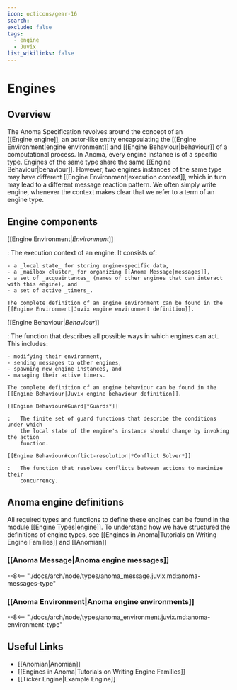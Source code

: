 ```yaml
---
icon: octicons/gear-16
search:
exclude: false
tags:
  - engine
  - Juvix
list_wikilinks: false
---
```


# Engines

## Overview

The Anoma Specification revolves around the concept of an [[Engine|engine]], an
actor-like entity encapsulating the [[Engine Environment|engine environment]] and
[[Engine Behaviour|behaviour]] of a computational process. In Anoma, every
engine instance is of a specific type. Engines of the same type share the same
[[Engine Behaviour|behaviour]]. However, two engines instances of the same type may have different
[[Engine Environment|execution context]], 
which in turn may lead to a different message reaction pattern.
We often simply write engine, 
whenever the context makes clear that we refer to a term of an engine type.

## Engine components

[[Engine Environment|*Environment*]]

:   The execution context of an engine. It consists of:

    - a _local state_ for storing engine-specific data,
    - a _mailbox cluster_ for organizing [[Anoma Message|messages]],
    - a set of _acquaintances_ (names of other engines that can interact with this engine), and
    - a set of active _timers_.

    The complete definition of an engine environment can be found in the
    [[Engine Environment|Juvix engine environment definition]].

[[Engine Behaviour|*Behaviour*]]

:   The function that describes all possible ways in which engines can act. This
includes:

    - modifying their environment,
    - sending messages to other engines,
    - spawning new engine instances, and
    - managing their active timers.

    The complete definition of an engine behaviour can be found in the
    [[Engine Behaviour|Juvix engine behaviour definition]].

    [[Engine Behaviour#Guard|*Guards*]]

    :   The finite set of guard functions that describe the conditions under which
        the local state of the engine's instance should change by invoking the action
        function.

    [[Engine Behaviour#conflict-resolution|*Conflict Solver*]]

    :   The function that resolves conflicts between actions to maximize their
        concurrency.


## Anoma engine definitions

All required types and functions to define these engines can be found in the
module [[Engine Types|engine]]. To understand how we have structured the
definitions of engine types, see [[Engines in Anoma|Tutorials on Writing
Engine Families]] and [[Anomian]]

### [[Anoma Message|Anoma engine messages]]

--8<-- "./docs/arch/node/types/anoma_message.juvix.md:anoma-messages-type"

### [[Anoma Environment|Anoma engine environments]]

--8<-- "./docs/arch/node/types/anoma_environment.juvix.md:anoma-environment-type"

## Useful Links

- [[Anomian|Anomian]]
- [[Engines in Anoma|Tutorials on Writing Engine Families]]
- [[Ticker Engine|Example Engine]]

